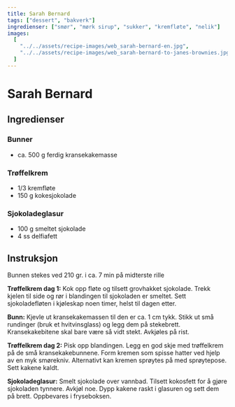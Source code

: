 ```yaml
---
title: Sarah Bernard
tags: ["dessert", "bakverk"]
ingredienser: ["smør", "mørk sirup", "sukker", "kremfløte", "nelik"]
images:
  [
    "../../assets/recipe-images/web_sarah-bernard-en.jpg",
    "../../assets/recipe-images/web_sarah-bernard-to-janes-brownies.jpg",
  ]
---
```


# Sarah Bernard

## Ingredienser

### Bunner

- ca. 500 g ferdig kransekakemasse

### Trøffelkrem

- 1/3 kremfløte
- 150 g kokesjokolade

### Sjokoladeglasur

- 100 g smeltet sjokolade
- 4 ss delfiafett

## Instruksjon

Bunnen stekes ved 210 gr. i ca. 7 min på midterste rille

**Trøffelkrem dag 1:** Kok opp fløte og tilsett grovhakket sjokolade. Trekk kjelen til side og rør i blandingen til sjokoladen er smeltet. Sett sjokoladefløten i kjøleskap noen timer, helst til dagen etter.

**Bunn:** Kjevle ut kransekakemassen til den er ca. 1 cm tykk. Stikk ut små rundinger (bruk et hvitvinsglass) og legg dem på stekebrett. Kransekakebitene skal bare være så vidt stekt. Avkjøles på rist.

**Trøffelkrem dag 2:** Pisk opp blandingen. Legg en god skje med trøffelkrem på de små kransekakebunnene. Form kremen som spisse hatter ved hjelp av en myk smørekniv. Alternativt kan kremen sprøytes på med sprøytepose. Sett kakene kaldt.

**Sjokoladeglasur:** Smelt sjokolade over vannbad. Tilsett kokosfett for å gjøre sjokoladen tynnere. Avkjøl noe. Dypp kakene raskt i glasuren og sett dem på brett. Oppbevares i fryseboksen.
